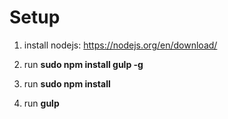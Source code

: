 # Setup #
1. install nodejs:
https://nodejs.org/en/download/

2. run **sudo npm install gulp -g**
3. run **sudo npm install**
4. run **gulp**